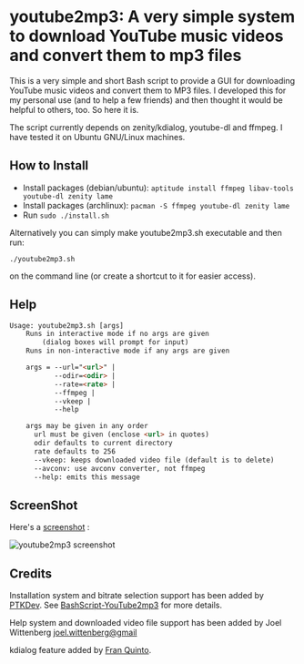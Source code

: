 # youtube2mp3: A very simple system to download YouTube music videos and convert them to mp3 files

This is a very simple and short Bash script to provide a GUI for downloading
YouTube music videos and convert them to MP3 files. I developed this for my
personal use (and to help a few friends) and then thought it would be helpful to
others, too. So here it is.

The script currently depends on zenity/kdialog, youtube-dl and ffmpeg. I have
tested it on Ubuntu GNU/Linux machines.

## How to Install

- Install packages (debian/ubuntu): `aptitude install ffmpeg libav-tools youtube-dl zenity lame`
- Install packages (archlinux):     `pacman -S ffmpeg youtube-dl zenity lame`
- Run `sudo ./install.sh`

Alternatively you can simply make youtube2mp3.sh executable and then run:

`./youtube2mp3.sh`

on the command line (or create a shortcut to it for easier access).

## Help
```html
Usage: youtube2mp3.sh [args]
    Runs in interactive mode if no args are given
        (dialog boxes will prompt for input)
    Runs in non-interactive mode if any args are given

    args = --url="<url>" |
           --odir=<odir> |
           --rate=<rate> |
           --ffmpeg |
           --vkeep |
           --help

    args may be given in any order
      url must be given (enclose <url> in quotes)
      odir defaults to current directory
      rate defaults to 256
      --vkeep: keeps downloaded video file (default is to delete)
      --avconv: use avconv converter, not ffmpeg
      --help: emits this message
```

## ScreenShot

Here's a [screenshot](https://raw.github.com/emres/youtube2mp3/master/img/screenshot_full.png) :

![youtube2mp3 screenshot](https://raw.github.com/emres/youtube2mp3/master/img/screenshot_thumbs.png "youtube2mp3 screen shot")

## Credits

Installation system and bitrate selection support has been added by
[PTKDev](https://github.com/PTKDev). See
[BashScript-YouTube2mp3](https://github.com/PTKDev/BashScript-YouTube2mp3) for more details.

Help system and downloaded video file support has been added by Joel Wittenberg <joel.wittenberg@gmail>

kdialog feature added by [Fran Quinto](https://github.com/fquinto).